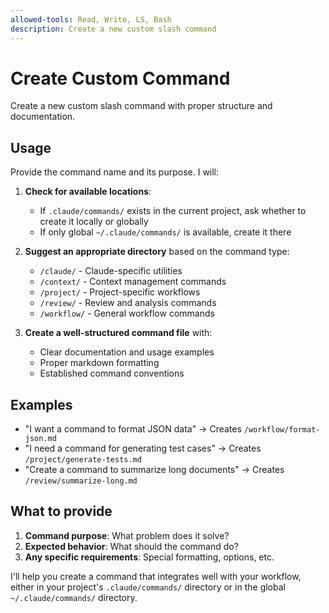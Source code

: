 ```yaml
---
allowed-tools: Read, Write, LS, Bash
description: Create a new custom slash command
---
```


# Create Custom Command

Create a new custom slash command with proper structure and documentation.

## Usage

Provide the command name and its purpose. I will:

1. **Check for available locations**:

   - If `.claude/commands/` exists in the current project, ask whether to create it locally or globally
   - If only global `~/.claude/commands/` is available, create it there

2. **Suggest an appropriate directory** based on the command type:

   - `/claude/` - Claude-specific utilities
   - `/context/` - Context management commands
   - `/project/` - Project-specific workflows
   - `/review/` - Review and analysis commands
   - `/workflow/` - General workflow commands

3. **Create a well-structured command file** with:
   - Clear documentation and usage examples
   - Proper markdown formatting
   - Established command conventions

## Examples

- "I want a command to format JSON data" → Creates `/workflow/format-json.md`
- "I need a command for generating test cases" → Creates `/project/generate-tests.md`
- "Create a command to summarize long documents" → Creates `/review/summarize-long.md`

## What to provide

1. **Command purpose**: What problem does it solve?
2. **Expected behavior**: What should the command do?
3. **Any specific requirements**: Special formatting, options, etc.

I'll help you create a command that integrates well with your workflow, either in your project's `.claude/commands/` directory or in the global `~/.claude/commands/` directory.

